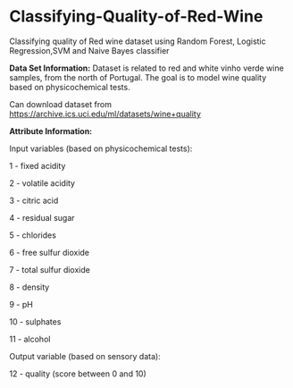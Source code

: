 # Classifying-Quality-of-Red-Wine

Classifying quality of Red wine dataset using Random Forest, Logistic Regression,SVM and Naive Bayes classifier

**Data Set Information:**
Dataset is related to red and white vinho verde wine samples, from the north of Portugal. The goal is to model wine quality based on physicochemical tests.

Can download dataset from https://archive.ics.uci.edu/ml/datasets/wine+quality

**Attribute Information:**

Input variables (based on physicochemical tests): 

1 - fixed acidity 

2 - volatile acidity 

3 - citric acid 

4 - residual sugar 

5 - chlorides 

6 - free sulfur dioxide 

7 - total sulfur dioxide 

8 - density 

9 - pH 

10 - sulphates 

11 - alcohol 

Output variable (based on sensory data): 

12 - quality (score between 0 and 10)
